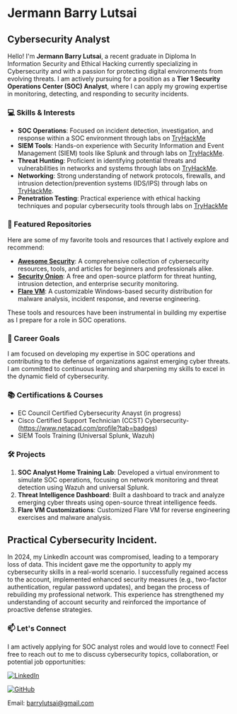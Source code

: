  # Jermann Barry Lutsai

## Cybersecurity Analyst

Hello! I'm **Jermann Barry Lutsai**, a recent graduate in Diploma In Information Security and Ethical Hacking currently specializing in Cybersecurity and with a passion for protecting digital environments from evolving threats. I am actively pursuing for a position as a **Tier 1 Security Operations Center (SOC) Analyst**, where I can apply my growing expertise in monitoring, detecting, and responding to security incidents.

### 💻 Skills & Interests

- **SOC Operations**: Focused on incident detection, investigation, and response within a SOC environment through labs on [TryHackMe](https://tryhackme.com/r/room/jrsecanalystintrouxo) 
- **SIEM Tools**: Hands-on experience with Security Information and Event Management (SIEM) tools like Splunk and through labs on [TryHackMe](https://tryhackme.com/r/roomCode=splunk101).
- **Threat Hunting**: Proficient in identifying potential threats and vulnerabilities in networks and systems through labs on [TryHackMe](https://tryhackme.com/r/room/threatintelligenceforsoc).
- **Networking**: Strong understanding of network protocols, firewalls, and intrusion detection/prevention systems (IDS/IPS) through labs on [TryHackMe](https://tryhackme.com/r/room/introtonetworking).
- **Penetration Testing**: Practical experience with ethical hacking techniques and popular cybersecurity tools through labs on [TryHackMe](https://tryhackme.com/r/room/pentestingfundamentals)

### 🚀 Featured Repositories

Here are some of my favorite tools and resources that I actively explore and recommend:

- [**Awesome Security**](https://github.com/sbilly/awesome-security): A comprehensive collection of cybersecurity resources, tools, and articles for beginners and professionals alike.
- [**Security Onion**](https://github.com/Security-Onion-Solutions/security-onion): A free and open-source platform for threat hunting, intrusion detection, and enterprise security monitoring.
- [**Flare VM**](https://github.com/mandiant/flare-vm): A customizable Windows-based security distribution for malware analysis, incident response, and reverse engineering.

These tools and resources have been instrumental in building my expertise as I prepare for a role in SOC operations.

### 🎯 Career Goals

I am focused on developing my expertise in SOC operations and contributing to the defense of organizations against emerging cyber threats. I am committed to continuous learning and sharpening my skills to excel in the dynamic field of cybersecurity.

### 📚 Certifications & Courses

- EC Council Certified Cybersecurity Anayst (in progress)
- Cisco Certified Support Technician (CCST) Cybersecurity-(https://www.netacad.com/profile?tab=badges)
- SIEM Tools Training (Universal Splunk, Wazuh)
  

### 🛠️ Projects

1. **SOC Analyst Home Training Lab**: Developed a virtual environment to simulate SOC operations, focusing on network monitoring and threat detection using Wazuh and universal Splunk.
2. **Threat Intelligence Dashboard**: Built a dashboard to track and analyze emerging cyber threats using open-source threat intelligence feeds.
3. **Flare VM Customizations**: Customized Flare VM for reverse engineering exercises and malware analysis.

## Practical Cybersecurity Incident.

In 2024, my LinkedIn account was compromised, leading to a temporary loss of data. This incident gave me the opportunity to apply my cybersecurity skills in a real-world scenario. I successfully regained access to the account, implemented enhanced security measures (e.g., two-factor authentication, regular password updates), and began the process of rebuilding my professional network. This experience has strengthened my understanding of account security and reinforced the importance of proactive defense strategies.
   
### 📫 Let's Connect

I am actively applying for SOC analyst roles and would love to connect! Feel free to reach out to me to discuss cybersecurity topics, collaboration, or potential job opportunities:


[![LinkedIn](https://img.shields.io/badge/LinkedIn-0077B5?style=for-the-badge&logo=linkedin&logoColor=white)](https://www.linkedin.com/in/jermann-barry-lutsai)

[![GitHub](https://img.shields.io/badge/GitHub-100000?style=for-the-badge&logo=github&logoColor=white)](https://github.com/LUTSAI-BARRY)

Email: [barrylutsai@gmail.com](mailto:barrylutsai@gmail.com)
